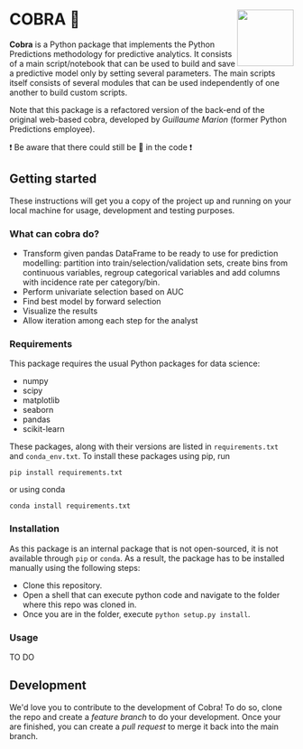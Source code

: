 # COBRA :snake: <img src="https://github.com/JanBenisek/Pytho/blob/master/pythongrey%20large.png" width="100" align="right">

**Cobra** is a Python package that implements the Python Predictions methodology for predictive analytics. It consists of a main script/notebook that can be used to build and save a predictive model only by setting several parameters. The main scripts itself consists of several modules that can be used independently of one another to build custom scripts. 

Note that this package is a refactored version of the back-end of the original web-based cobra, developed by _Guillaume Marion_ (former Python Predictions employee). 

:heavy_exclamation_mark: Be aware that there could still be :bug: in the code :heavy_exclamation_mark:

## Getting started 

These instructions will get you a copy of the project up and running on your local machine for usage, development and testing purposes. 

### What can cobra do? 

  * Transform given pandas DataFrame to be ready to use for prediction modelling: partition into train/selection/validation sets, create bins from continuous variables, regroup categorical variables and add columns with incidence rate per category/bin.
  * Perform univariate selection based on AUC
  * Find best model by forward selection
  * Visualize the results
  * Allow iteration among each step for the analyst

### Requirements 

This package requires the usual Python packages for data science:

* numpy
* scipy
* matplotlib
* seaborn
* pandas
* scikit-learn

These packages, along with their versions are listed in `requirements.txt` and `conda_env.txt`. To install these packages using pip, run 

```
pip install requirements.txt
```

or using conda

```
conda install requirements.txt
```
  
### Installation

As this package is an internal package that is not open-sourced, it is not available through `pip` or `conda`. As a result, the package has to be installed manually using the following steps: 

  * Clone this repository. 
  * Open a shell that can execute python code and navigate to the folder where this repo was cloned in.
  * Once you are in the folder, execute `python setup.py install`. 

### Usage

TO DO

## Development 

We'd love you to contribute to the development of Cobra! To do so, clone the repo and create a _feature branch_ to do your development. Once your are finished, you can create a _pull request_ to merge it back into the main branch.

  
  
